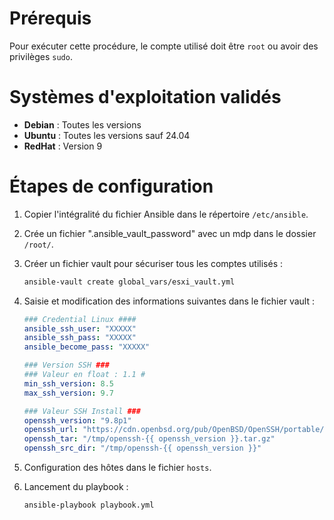 # Prérequis

Pour exécuter cette procédure, le compte utilisé doit être `root` ou avoir des privilèges `sudo`.

# Systèmes d'exploitation validés

- **Debian** : Toutes les versions
- **Ubuntu** : Toutes les versions sauf 24.04
- **RedHat** : Version 9

# Étapes de configuration

1. Copier l'intégralité du fichier Ansible dans le répertoire `/etc/ansible`.

2. Crée un fichier ".ansible_vault_password" avec un mdp dans le dossier `/root/`.

3. Créer un fichier vault pour sécuriser tous les comptes utilisés :

   ```sh
   ansible-vault create global_vars/esxi_vault.yml
   ```

4. Saisie et modification des informations suivantes dans le fichier vault :

    ```yaml
    ### Credential Linux ####
    ansible_ssh_user: "XXXXX"
    ansible_ssh_pass: "XXXXX"
    ansible_become_pass: "XXXXX"

    ### Version SSH ###
    ### Valeur en float : 1.1 #
    min_ssh_version: 8.5
    max_ssh_version: 9.7

    ### Valeur SSH Install ###
    openssh_version: "9.8p1"
    openssh_url: "https://cdn.openbsd.org/pub/OpenBSD/OpenSSH/portable/openssh-{{ openssh_version }}.tar.gz"
    openssh_tar: "/tmp/openssh-{{ openssh_version }}.tar.gz"
    openssh_src_dir: "/tmp/openssh-{{ openssh_version }}"
    ```

5. Configuration des hôtes dans le fichier `hosts`.

6. Lancement du playbook :

    ```bash
    ansible-playbook playbook.yml 
    ```